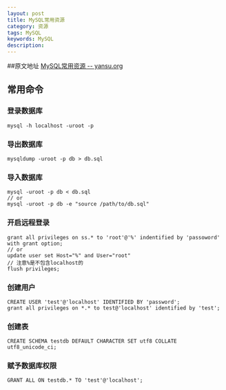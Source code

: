 ```yaml
---
layout: post
title: MySQL常用资源
category: 资源
tags: MySQL
keywords: MySQL
description:
---
```

##原文地址
[MySQL常用资源 -- yansu.org](http://yansu.org/2014/05/11/general-mysql-resources.html)

## 常用命令

### 登录数据库

    mysql -h localhost -uroot -p

### 导出数据库

    mysqldump -uroot -p db > db.sql

### 导入数据库

    mysql -uroot -p db < db.sql
    // or
    mysql -uroot -p db -e "source /path/to/db.sql"

### 开启远程登录

    grant all privileges on ss.* to 'root'@'%' indentified by 'passoword' with grant option;
    // or
    update user set Host="%" and User="root"
    // 注意%是不包含localhost的
    flush privileges;

### 创建用户

    CREATE USER 'test'@'localhost' IDENTIFIED BY 'password';
    grant all privileges on *.* to test@'localhost' identified by 'test';

### 创建表

    CREATE SCHEMA testdb DEFAULT CHARACTER SET utf8 COLLATE utf8_unicode_ci;

### 赋予数据库权限

    GRANT ALL ON testdb.* TO 'test'@'localhost';

